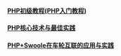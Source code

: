 ####  [PHP初级教程(PHP入门教程)](https://coding.net/s/b99ca7fe-653a-4e18-bf74-b8489484d0b2)
####  [PHP核心技术与最佳实践](https://coding.net/s/cab7c5ab-6865-4053-b427-05749c4e7382)
####  [PHP+Swoole在车轮互联的应用与实践](https://coding.net/s/eac61236-6eb7-496d-8881-b35632e9f5b5)
